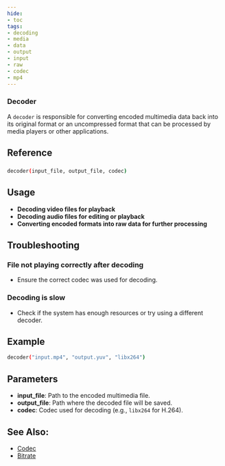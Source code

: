 ```yaml
---
hide:
- toc
tags:
- decoding
- media
- data
- output
- input
- raw
- codec
- mp4
---
```




### **Decoder**

A `decoder` is responsible for converting encoded multimedia data back into its original format or an uncompressed format that can be processed by media players or other applications.

## Reference

### 
```bash
decoder(input_file, output_file, codec)
```
## Usage

- **Decoding video files for playback**
- **Decoding audio files for editing or playback**
- **Converting encoded formats into raw data for further processing**

## Troubleshooting

### File not playing correctly after decoding
- Ensure the correct codec was used for decoding.

### Decoding is slow
- Check if the system has enough resources or try using a different decoder.

## Example

```bash
decoder("input.mp4", "output.yuv", "libx264")
```

## Parameters

- **input_file**: Path to the encoded multimedia file.
- **output_file**: Path where the decoded file will be saved.
- **codec**: Codec used for decoding (e.g., `libx264` for H.264).

## See Also:
- [Codec](codec.md)
- [Bitrate](bitrate.md)


